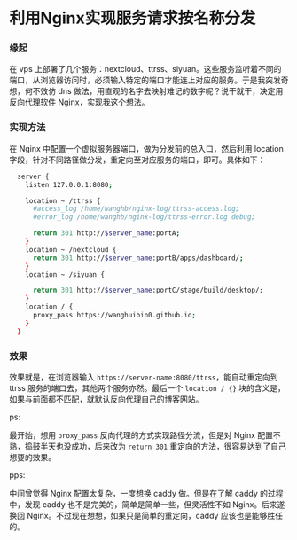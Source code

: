 # 利用Nginx实现服务请求按名称分发

### 缘起

在 vps 上部署了几个服务：nextcloud、ttrss、siyuan。这些服务监听着不同的端口，从浏览器访问时，必须输入特定的端口才能连上对应的服务。于是我突发奇想，何不效仿 dns 做法，用直观的名字去映射难记的数字呢？说干就干，决定用反向代理软件 Nginx，实现我这个想法。


### 实现方法

在 Nginx 中配置一个虚拟服务器端口，做为分发前的总入口，然后利用 location 字段，针对不同路径做分发，重定向至对应服务的端口，即可。具体如下：

```bash
  server {
    listen 127.0.0.1:8080;

    location ~ /ttrss {
      #access_log /home/wanghb/nginx-log/ttrss-access.log;
      #error_log /home/wanghb/nginx-log/ttrss-error.log debug;

      return 301 http://$server_name:portA;
    }
    location ~ /nextcloud {
      return 301 http://$server_name:portB/apps/dashboard/;
    }
    location ~ /siyuan {

      return 301 http://$server_name:portC/stage/build/desktop/;
    }
    location / {
      proxy_pass https://wanghuibin0.github.io;
    }
  }
```

### 效果

效果就是，在浏览器输入 `https://server-name:8080/ttrss`，能自动重定向到 ttrss 服务的端口去，其他两个服务亦然。最后一个 `location / {}` 块的含义是，如果与前面都不匹配，就默认反向代理自己的博客网站。

ps:

最开始，想用 `proxy_pass` 反向代理的方式实现路径分流，但是对 Nginx 配置不熟，捣鼓半天也没成功，后来改为 `return 301` 重定向的方法，很容易达到了自己想要的效果。

pps:

中间曾觉得 Nginx 配置太复杂，一度想换 caddy 做。但是在了解 caddy 的过程中，发现 caddy 也不是完美的，简单是简单一些，但灵活性不如 Nginx。后来遂换回 Nginx。不过现在想想，如果只是简单的重定向，caddy 应该也是能够胜任的。

